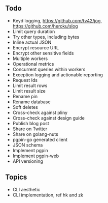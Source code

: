 ## Todo

* Keyd logging, https://github.com/tv42/jog, https://github.com/heroku/slog
* Limit query duration
* Try other types, including bytes
* Inline actual JSON
* Encrypt resource URL
* Encrypt other sensitive fields
* Multiple workers
* Operational metrics
* Concurrent queries within workers
* Exception logging and actionable reporting
* Request Ids
* Limit result rows
* Limit result size
* Rename pin
* Rename database
* Soft deletes
* Cross-check against pliny
* Cross-check against design guide
* Publish blog post
* Share on Twitter
* Share on golang-nuts
* pgpin-go generated client
* JSON schema
* Implement pgpin
* Implement pgpin-web
* API versioning

## Topics

* CLI aesthetic
* CLI implementation, ref hk and zk
